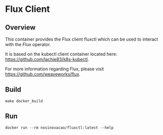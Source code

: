# Flux Client

## Overview

This container provides the Flux client fluxctl which can be used to interact with the Flux operator.

It is based on the kubectl client container located here: <https://github.com/lachie83/k8s-kubectl>.

For more information regarding Flux, please visit <https://github.com/weaveworks/flux>.

## Build

`make docker_build`

## Run

`docker run --rm nosinovacao/fluxctl:latest --help`
